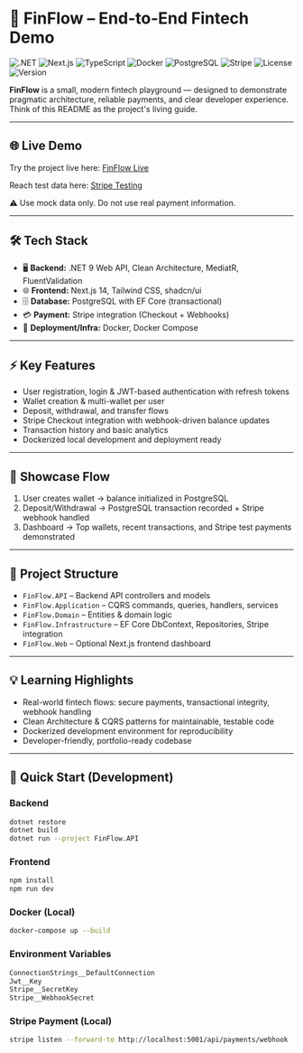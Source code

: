 
# 🌟 FinFlow – End-to-End Fintech Demo

![.NET](https://img.shields.io/badge/.NET-9-blue)
![Next.js](https://img.shields.io/badge/Next.js-14-black)
![TypeScript](https://img.shields.io/badge/TypeScript-5.2-blue)
![Docker](https://img.shields.io/badge/Docker-20.10-lightblue)
![PostgreSQL](https://img.shields.io/badge/PostgreSQL-15-blue)
![Stripe](https://img.shields.io/badge/Stripe-Payments-yellow)
![License](https://img.shields.io/badge/License-MIT-green)
![Version](https://img.shields.io/badge/Version-1.0.0-lightgrey)


**FinFlow** is a small, modern fintech playground — designed to demonstrate pragmatic architecture, reliable payments, and clear developer experience. Think of this README as the project's living guide.

---

## 🌐 Live Demo
Try the project live here: [FinFlow Live](https://finflow-swart.vercel.app)

Reach test data here: [Stripe Testing](https://docs.stripe.com/testing)

⚠️ Use mock data only. Do not use real payment information.

---

## 🛠 Tech Stack
- 🖥️ **Backend:** .NET 9 Web API, Clean Architecture, MediatR, FluentValidation  
- 🌐 **Frontend:** Next.js 14, Tailwind CSS, shadcn/ui  
- 🗄️ **Database:** PostgreSQL with EF Core (transactional)  
- 💳 **Payment:** Stripe integration (Checkout + Webhooks) 
- 🐳 **Deployment/Infra:** Docker, Docker Compose

---

## ⚡ Key Features
- User registration, login & JWT-based authentication with refresh tokens  
- Wallet creation & multi-wallet per user  
- Deposit, withdrawal, and transfer flows  
- Stripe Checkout integration with webhook-driven balance updates  
- Transaction history and basic analytics  
- Dockerized local development and deployment ready  

---

## 🚀 Showcase Flow
1. User creates wallet → balance initialized in PostgreSQL  
2. Deposit/Withdrawal → PostgreSQL transaction recorded + Stripe webhook handled  
3. Dashboard → Top wallets, recent transactions, and Stripe test payments demonstrated  

---

## 📂 Project Structure
- `FinFlow.API` – Backend API controllers and models  
- `FinFlow.Application` – CQRS commands, queries, handlers, services  
- `FinFlow.Domain` – Entities & domain logic  
- `FinFlow.Infrastructure` – EF Core DbContext, Repositories, Stripe integration  
- `FinFlow.Web` – Optional Next.js frontend dashboard  

---

## 💡 Learning Highlights
- Real-world fintech flows: secure payments, transactional integrity, webhook handling  
- Clean Architecture & CQRS patterns for maintainable, testable code  
- Dockerized development environment for reproducibility  
- Developer-friendly, portfolio-ready codebase  

---

## 📌 Quick Start (Development)


### Backend
```bash
dotnet restore
dotnet build
dotnet run --project FinFlow.API
```

### Frontend
```bash
npm install
npm run dev
```

### Docker (Local)
```bash
docker-compose up --build
```

### Environment Variables
```bash
ConnectionStrings__DefaultConnection
Jwt__Key
Stripe__SecretKey
Stripe__WebhookSecret
```

### Stripe Payment (Local)
```bash
stripe listen --forward-to http://localhost:5001/api/payments/webhook
```


